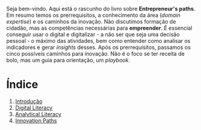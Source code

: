 Seja bem-vindo. Aqui está o rascunho do livro sobre **Entrepreneur's paths**. Em resumo temos os prerrequisitos, a conhecimento da área (*domain expertise*) e os caminhos da inovação. Não discutimos formação de cidadão, mas as competências necessárias para **empreender**. É essencial conseguir usar o digital e digitalizar - a não ser que seja uma decisão pessoal - o máximo das atividades, bem como entender como analisar os indicadores e gerar *insights* desses. Após os prerrequisitos, passamos os cinco possíveis caminhos para inovação. Não é o foco se ter receita de bolo, mas um guia para orientação, um *playbook*.

# Índice
  1. [Introdução](https://mvp.without.dev/pt-/br/livro/intro/)
  1. [Digital Literacy](https://mvp.without.dev/pt-/br/livro/dl/)
  1. [Analytical Literacy](https://mvp.without.dev/pt-/br/livro/al/)
  1. [Innovation Paths](https://mvp.without.dev/pt-/br/livro/paths/)
